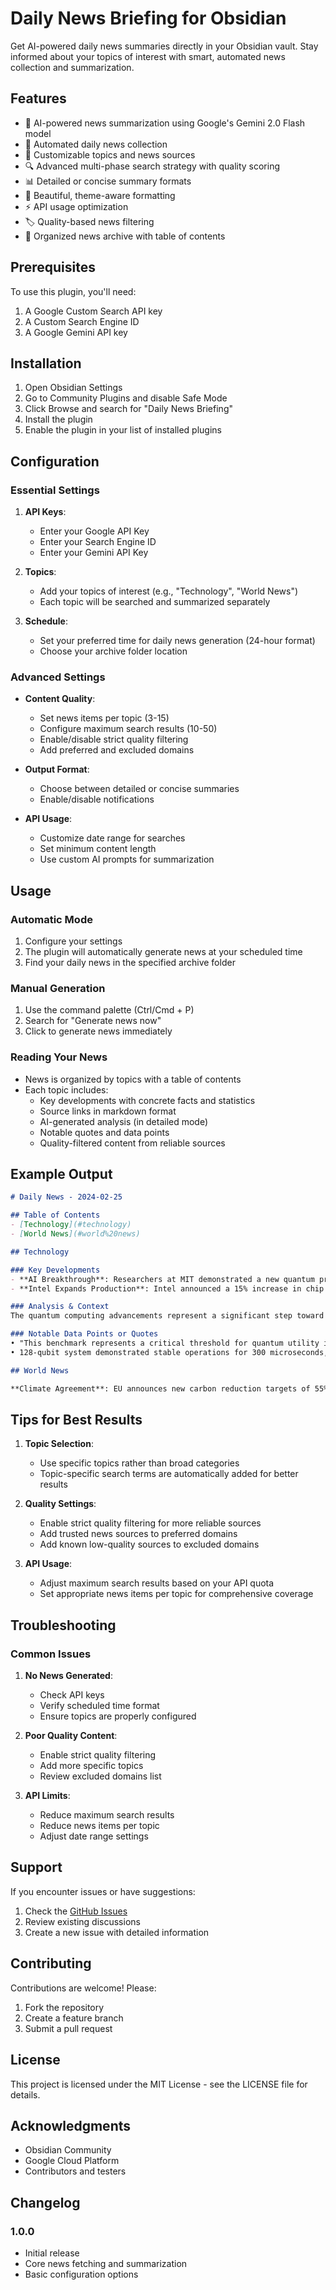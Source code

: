 # Daily News Briefing for Obsidian

Get AI-powered daily news summaries directly in your Obsidian vault. Stay informed about your topics of interest with smart, automated news collection and summarization.

## Features

- 🤖 AI-powered news summarization using Google's Gemini 2.0 Flash model
- 📅 Automated daily news collection
- 🎯 Customizable topics and news sources
- 🔍 Advanced multi-phase search strategy with quality scoring
- 📊 Detailed or concise summary formats
- 🎨 Beautiful, theme-aware formatting
- ⚡ API usage optimization
- 🏷️ Quality-based news filtering
- 📂 Organized news archive with table of contents

## Prerequisites

To use this plugin, you'll need:

1. A Google Custom Search API key
2. A Custom Search Engine ID
3. A Google Gemini API key

## Installation

1. Open Obsidian Settings
2. Go to Community Plugins and disable Safe Mode
3. Click Browse and search for "Daily News Briefing"
4. Install the plugin
5. Enable the plugin in your list of installed plugins

## Configuration

### Essential Settings

1. **API Keys**: 
   - Enter your Google API Key
   - Enter your Search Engine ID
   - Enter your Gemini API Key

2. **Topics**: 
   - Add your topics of interest (e.g., "Technology", "World News")
   - Each topic will be searched and summarized separately

3. **Schedule**: 
   - Set your preferred time for daily news generation (24-hour format)
   - Choose your archive folder location

### Advanced Settings

- **Content Quality**:
  - Set news items per topic (3-15)
  - Configure maximum search results (10-50)
  - Enable/disable strict quality filtering
  - Add preferred and excluded domains

- **Output Format**:
  - Choose between detailed or concise summaries
  - Enable/disable notifications

- **API Usage**:
  - Customize date range for searches
  - Set minimum content length
  - Use custom AI prompts for summarization

## Usage

### Automatic Mode

1. Configure your settings
2. The plugin will automatically generate news at your scheduled time
3. Find your daily news in the specified archive folder

### Manual Generation

1. Use the command palette (Ctrl/Cmd + P)
2. Search for "Generate news now"
3. Click to generate news immediately

### Reading Your News

- News is organized by topics with a table of contents
- Each topic includes:
  - Key developments with concrete facts and statistics
  - Source links in markdown format
  - AI-generated analysis (in detailed mode)
  - Notable quotes and data points
  - Quality-filtered content from reliable sources

## Example Output

```markdown
# Daily News - 2024-02-25

## Table of Contents
- [Technology](#technology)
- [World News](#world%20news)

## Technology

### Key Developments
- **AI Breakthrough**: Researchers at MIT demonstrated a new quantum processor achieving 24x processing speed improvements with their 128-qubit system. [Nature](https://nature.com/article)
- **Intel Expands Production**: Intel announced a 15% increase in chip production capacity with a $20 billion investment in Arizona facilities, creating 3,000 jobs by 2025. [Reuters](https://reuters.com/article)

### Analysis & Context
The quantum computing advancements represent a significant step toward practical quantum advantage in molecular simulation applications. This comes as competition intensifies between IBM, Google, and newer startups in the quantum space.

### Notable Data Points or Quotes
• "This benchmark represents a critical threshold for quantum utility in real-world applications" — Dr. Sarah Chen, Lead Researcher
• 128-qubit system demonstrated stable operations for 300 microseconds, a 4x improvement over previous systems

## World News

**Climate Agreement**: EU announces new carbon reduction targets of 55% by 2030, affecting industrial sectors including steel, cement, and energy production. [Reuters](https://reuters.com/article)
```

## Tips for Best Results

1. **Topic Selection**:
   - Use specific topics rather than broad categories
   - Topic-specific search terms are automatically added for better results

2. **Quality Settings**:
   - Enable strict quality filtering for more reliable sources
   - Add trusted news sources to preferred domains
   - Add known low-quality sources to excluded domains

3. **API Usage**:
   - Adjust maximum search results based on your API quota
   - Set appropriate news items per topic for comprehensive coverage

## Troubleshooting

### Common Issues

1. **No News Generated**:
   - Check API keys
   - Verify scheduled time format
   - Ensure topics are properly configured

2. **Poor Quality Content**:
   - Enable strict quality filtering
   - Add more specific topics
   - Review excluded domains list

3. **API Limits**:
   - Reduce maximum search results
   - Reduce news items per topic
   - Adjust date range settings

## Support

If you encounter issues or have suggestions:

1. Check the [GitHub Issues](https://github.com/Ghost04718/Daily-News-Briefing/issues)
2. Review existing discussions
3. Create a new issue with detailed information

## Contributing

Contributions are welcome! Please:

1. Fork the repository
2. Create a feature branch
3. Submit a pull request

## License

This project is licensed under the MIT License - see the LICENSE file for details.

## Acknowledgments

- Obsidian Community
- Google Cloud Platform
- Contributors and testers

## Changelog

### 1.0.0
- Initial release
- Core news fetching and summarization
- Basic configuration options
